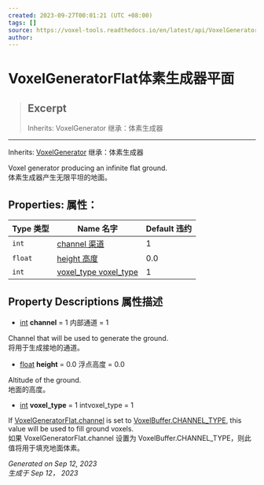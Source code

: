 ```yaml
---
created: 2023-09-27T00:01:21 (UTC +08:00)
tags: []
source: https://voxel-tools.readthedocs.io/en/latest/api/VoxelGeneratorFlat/
author: 
---
```


# VoxelGeneratorFlat体素生成器平面

> ## Excerpt
> Inherits: VoxelGenerator 继承：体素生成器

---
Inherits: [VoxelGenerator](https://voxel-tools.readthedocs.io/en/latest/api/VoxelGenerator/) 继承：体素生成器

Voxel generator producing an infinite flat ground.  
体素生成器产生无限平坦的地面。

## Properties: 属性：

| Type 类型 | Name 名字 | Default 违约 |
| --- | --- | --- |
| `int` | [channel 渠道](https://voxel-tools.readthedocs.io/en/latest/api/VoxelGeneratorFlat/#i_channel) | 1 |
| `float` | [height 高度](https://voxel-tools.readthedocs.io/en/latest/api/VoxelGeneratorFlat/#i_height) | 0.0 |
| `int` | [voxel\_type voxel\_type](https://voxel-tools.readthedocs.io/en/latest/api/VoxelGeneratorFlat/#i_voxel_type) | 1 |

## Property Descriptions 属性描述

-   [int](https://docs.godotengine.org/en/stable/classes/class_int.html) **channel** = 1 内部通道 = 1

Channel that will be used to generate the ground.  
将用于生成接地的通道。

-   [float](https://docs.godotengine.org/en/stable/classes/class_float.html) **height** = 0.0 浮点高度 = 0.0

Altitude of the ground.  
地面的高度。

-   [int](https://docs.godotengine.org/en/stable/classes/class_int.html) **voxel\_type** = 1 intvoxel\_type = 1

If [VoxelGeneratorFlat.channel](https://voxel-tools.readthedocs.io/en/latest/api/VoxelGeneratorFlat/#i_channel) is set to [VoxelBuffer.CHANNEL\_TYPE](https://voxel-tools.readthedocs.io/en/latest/api/VoxelBuffer/#enumerations), this value will be used to fill ground voxels.  
如果 VoxelGeneratorFlat.channel 设置为 VoxelBuffer.CHANNEL\_TYPE，则此值将用于填充地面体素。

_Generated on Sep 12, 2023  
生成于 Sep 12， 2023_
